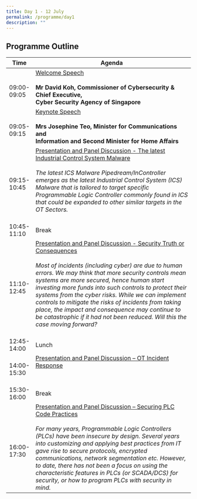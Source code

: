 ```yaml
---
title: Day 1 - 12 July
permalink: /programme/day1
description: ""
---
```

## Programme Outline


| Time     | Agenda                                        |
| -------  | ---------                                        |
| <br>09:00-<br> 09:05<br>      | <u>Welcome Speech</u><br><br><b>Mr David Koh, Commissioner of Cybersecurity & Chief Executive,<br> Cyber Security Agency of Singapore</b> <br>
| <br>09:05-<br> 09:15<br>        |<u>Keynote Speech</u><br><br><b>Mrs Josephine Teo, Minister for Communications and<br> Information and Second Minister for Home Affairs</b> <br>|
| <br>09:15-<br> 10:45<br>  | <u>Presentation and Panel Discussion - The latest Industrial Control System Malware </u><br><br> <i>The latest ICS Malware Pipedream/InController emerges as the latest Industrial Control System (ICS) Malware that is tailored to target specific Programmable Logic Controller commonly found in ICS that could be expanded to other similar targets in the OT Sectors.</i> <br>|
| <br>10:45-<br> 11:10<br>     |  <br> Break <br>|
| <br>11:10-<br> 12:45<br>      | <u>Presentation and Panel Discussion - Security Truth or Consequences </u><br><br> <i> Most of incidents (including cyber) are due to human errors. We may think that more security controls mean systems are more secured, hence human start investing more funds into such controls to protect their systems from the cyber risks. While we can implement controls to mitigate the risks of incidents from taking place, the impact and consequence may continue to be catastrophic if it had not been reduced. Will this the case moving forward? </i> <br>|
| <br>12:45-<br> 14:00<br>     | <br> Lunch <br>|
| <br>14:00-<br> 15:30<br>     | <u>Presentation and Panel Discussion – OT Incident Response </u><br><br>|
| <br>15:30-<br> 16:00<br>     | <br> Break <br>|
| <br>16:00-<br> 17:30<br>     | <u>Presentation and Panel Discussion – Securing PLC Code Practices </u><br><br> <i> For many years, Programmable Logic Controllers (PLCs) have been insecure by design. Several years into customizing and applying best practices from IT gave rise to secure protocols, encrypted communications, network segmentation etc. However, to date, there has not been a focus on using the characteristic features in PLCs (or SCADA/DCS) for security, or how to program PLCs with security in mind. </i> <br>|
